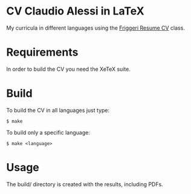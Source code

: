 CV Claudio Alessi in LaTeX
==========================
My curricula in different languages using the [Friggeri Resume CV](http://www.latextemplates.com/template/friggeri-resume-cv) class.

Requirements
============
In order to build the CV you need the XeTeX suite.

Build
=====
To build the CV in all languages just type:

```
$ make
```

To build only a specific language:

```
$ make <language>
```

Usage
=====
The build/ directory is created with the results, including PDFs.
